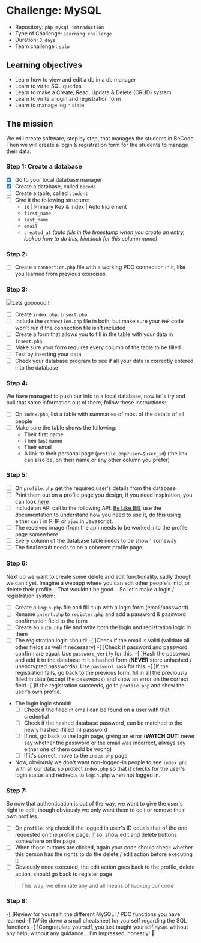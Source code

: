 # Challenge: MySQL

- Repository: `php-mysql-introduction`
- Type of Challenge: `Learning challenge`
- Duration: `3 days`
- Team challenge : `solo`

## Learning objectives
- Learn how to view and edit a db in a db manager
- Learn to write SQL queries
- Learn to make a Create, Read, Update & Delete (CRUD) system
- Learn to write a login and registration form
- Learn to manage login state

## The mission
We will create software, step by step, that manages the students in BeCode.
Then we will create a login & registration form for the students to manage their data.

### Step 1: Create a database
-[x] Go to your local database manager
-[x] Create a database, called `becode`
-[ ] Create a table, called `student`
-[ ] Give it the following structure:
    - `id` | Primary Key & Index | Auto Increment
    - `first_name`
    - `last_name`
    - `email` 
    - `created_at` *(auto fills in the timestamp when you create an entry, lookup how to do this, hint:look for this column name)*
    
### Step 2: 
-[ ] Create a `connection.php` file with a working PDO connection in it, like you learned from previous exercises.

### Step 3: 
![Lets goooooo!!!](resources/rambo.png)

-[ ] Create `index.php`, `insert.php`
-[ ] Include the `connection.php` file in both, but make sure your `PHP` code won't run if the connection file isn't included
-[ ] Create a form that allows you to fill in the table with your data in `insert.php`
-[ ] Make sure your form requires every column of the table to be filled
-[ ] Test by inserting your data
-[ ] Check your database program to see if all your data is correctly entered into the database

### Step 4:
We have managed to push our info to a local database, now let's try and pull that same information out of there, follow these instructions:

-[ ] On `index.php`, list a table with summaries of most of the details of all people
-[ ] Make sure the table shows the following:
    - Their first name
    - Their last name
    - Their email
    - A link to their personal page (`profile.php?user=$user_id`) (the link can also be, on their name or any other column you prefer)

### Step 5:
-[ ] On `profile.php` get the required user's details from the database
-[ ] Print them out on a profile page you design, if you need inspiration, you can look [here](https://www.google.com/search?q=profile+page+design&source=lnms&tbm=isch&sa=X&ved=0ahUKEwis5Juh07HkAhUIJFAKHeJKASYQ_AUIESgB&biw=2560&bih=1297#imgrc=jjirWCPSxqfBFM:)
-[ ] Include an API call to the following API: [Be Like Bill](https://github.com/gautamkrishnar/Be-Like-Bill), use the documentation to understand how you need to use it, do this using either `curl` in PHP or `ajax` in Javascript.
-[ ] The received image (from the api) needs to be worked into the profile page somewhere
-[ ] Every column of the database table needs to be shown someway
-[ ] The final result needs to be a coherent profile page

### Step 6:
Next up we want to create some delete and edit functionality, sadly though we can't yet.
Imagine a webapp where you can edit other people's info, or delete their profile... That wouldn't be good... 
So let's make a login / registration system:

-[ ] Create a `login.php` file and fill it up with a login form (email/password)
-[ ] Rename `insert.php` to `register.php` and add a password & password confirmation field to the form
-[ ] Create an `auth.php` file and write both the login and registration logic in them
-[ ] The registration logic should:
    -[ ]Check if the email is valid (validate all other fields as well if necessary)
    -[ ]Check if password and password confirm are equal. Use `password_verify` for this.
    -[ ]Hash the password and add it to the database in it's hashed form (**NEVER** store unhashed / unencrypted passwords). Use `password_hash` for this.
    -[ ]If the registration fails, go back to the previous form, fill in all the previously filled in data (except the passwords) and show an error on the correct field
    -[ ]If the registration succeeds, go to `profile.php` and show the user's own profile.
- The login logic should:
    -[ ] Check if the filled in email can be found on a user with that credential
    -[ ] Check if the hashed database password, can be matched to the newly hashed (filled in) password
    -[ ] If not, go back to the login page, giving an error (**WATCH OUT:** never say whether the password or the email was incorrect, always say either one of them could be wrong) 
    -[ ] If it's correct, move to the `index.php` page
- Now, obviously we don't want non-logged-in people to see `index.php` with all our data, so protect `index.php` so that it checks for the user's login status and redirects to `login.php` when not logged in.

### Step 7:
So now that authentication is out of the way, we want to give the user's right to edit, though obviously we only want them to edit or remove their own profiles.

-[ ] On `profile.php` check if the logged in user's ID equals that of the one requested on the profile page, if so, show edit and delete buttons somewhere on the page.
-[ ] When those buttons are clicked, again your code should check whether this person has the rights to do the delete / edit action before executing it
-[ ] Obviously once executed, the edit action goes back to the profile, delete action, should go back to register page 

> This way, we eliminate any and all means of `hacking` our code

### Step 8: 
-[ ]Review for yourself, the different MySQLI / PDO functions you have learned
-[ ]Write down a small cheatsheet for yourself regarding the SQL functions 
-[ ]Congratulate yourself, you just taught yourself `MySQL` without any help, without any guidance... I'm impressed, honestly! :unicorn: